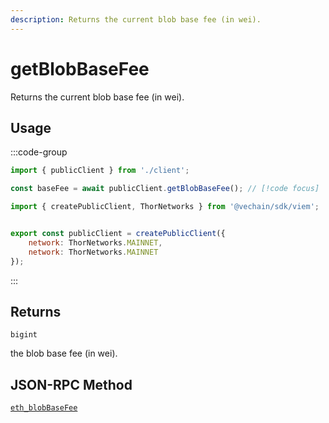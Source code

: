 ```yaml
---
description: Returns the current blob base fee (in wei).
---
```


# getBlobBaseFee

Returns the current blob base fee (in wei).

## Usage

:::code-group

```js twoslash [example.ts]
import { publicClient } from './client';

const baseFee = await publicClient.getBlobBaseFee(); // [!code focus]
```

```js twoslash [client.ts] filename="client.ts"
import { createPublicClient, ThorNetworks } from '@vechain/sdk/viem';


export const publicClient = createPublicClient({
    network: ThorNetworks.MAINNET,
    network: ThorNetworks.MAINNET
});
```

:::

## Returns

`bigint`

the blob base fee (in wei).

## JSON-RPC Method

[`eth_blobBaseFee`](https://ethereum.org/en/developers/docs/apis/json-rpc/#eth_gasprice)
